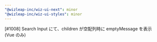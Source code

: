 ```yaml
---
"@wizleap-inc/wiz-ui-next": minor
"@wizleap-inc/wiz-ui-styles": minor
---
```


[#1008] Search Input にて、children が空配列時に emptyMessage を表示(Vue のみ)
